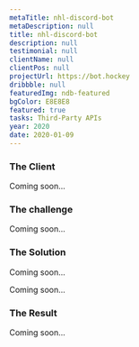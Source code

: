 ```yaml
---
metaTitle: nhl-discord-bot
metaDescription: null
title: nhl-discord-bot
description: null
testimonial: null
clientName: null
clientPos: null
projectUrl: https://bot.hockey
dribbble: null
featuredImg: ndb-featured
bgColor: E8E8E8
featured: true
tasks: Third-Party APIs
year: 2020
date: 2020-01-09
---
```


<div class="col-start-3 col-end-9">

### The Client

Coming soon...

</div>

<div class="col-start-3 col-end-6">

### The challenge

Coming soon...

</div>
<div class="col-start-6 col-end-9">

### The Solution

Coming soon...

</div>

<div class="col-start-2 col-end-10">

Coming soon...

</div>
<div class="col-start-3 col-end-9">

### The Result

Coming soon...

</div>
